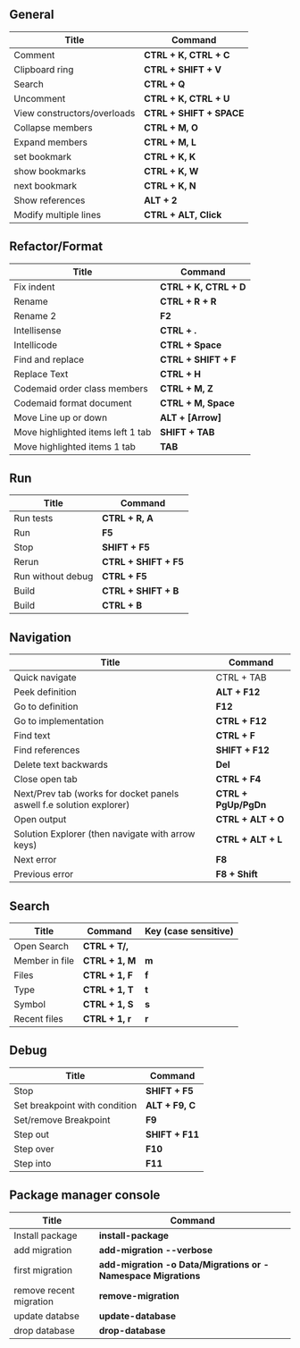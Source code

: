  ## General
 | Title                       | Command                  |
 | --------------------------- | ------------------------ |
 | Comment                     | **CTRL + K, CTRL + C**   |
 | Clipboard ring              | **CTRL + SHIFT + V**     |
 | Search                      | **CTRL + Q**             |
 | Uncomment                   | **CTRL + K, CTRL + U**   |
 | View constructors/overloads | **CTRL + SHIFT + SPACE** |
 | Collapse members            | **CTRL + M, O**          |
 | Expand members              | **CTRL + M, L**          |
 | set bookmark                | **CTRL + K, K**          |
 | show bookmarks              | **CTRL + K, W**          |
 | next bookmark               | **CTRL + K, N**          |
 | Show references             | **ALT + 2**              |
 | Modify multiple lines       | **CTRL + ALT, Click**    |


 ## Refactor/Format
 | Title                             | Command                |
 | --------------------------------- | ---------------------- |
 | Fix indent                        | **CTRL + K, CTRL + D** |
 | Rename                            | **CTRL + R + R**       |
 | Rename 2                          | **F2**                 |
 | Intellisense                      | **CTRL + .**           |
 | Intellicode                       | **CTRL + Space**       |
 | Find and replace                  | **CTRL + SHIFT + F**   |
 | Replace Text                      | **CTRL + H**           |
 | Codemaid order class members      | **CTRL + M, Z**        |
 | Codemaid format document          | **CTRL + M, Space**    |
 | Move  Line up or down             | **ALT + [Arrow]**      |
 | Move highlighted items left 1 tab | **SHIFT + TAB**        |
 | Move highlighted items 1 tab      | **TAB**                |


  ## Run
 | Title             | Command               |
 | ----------------- | --------------------- |
 | Run tests         | **CTRL + R, A**       |
 | Run               | **F5**                |
 | Stop              | **SHIFT + F5**        |
 | Rerun             | **CTRL + SHIFT + F5** |
 | Run without debug | **CTRL + F5**         |
 | Build             | **CTRL + SHIFT + B**  |
 | Build             | **CTRL + B**          |

   ## Navigation
 | Title                                                                | Command              |
 | -------------------------------------------------------------------- | -------------------- |
 | Quick navigate                                                       | CTRL + TAB           |
 | Peek definition                                                      | **ALT + F12**        |
 | Go to definition                                                     | **F12**              |
 | Go to implementation                                                 | **CTRL + F12**       |
 | Find text                                                            | **CTRL + F**         |
 | Find references                                                      | **SHIFT + F12**      |
 | Delete text backwards                                                | **Del**              |
 | Close open tab                                                       | **CTRL + F4**        |
 | Next/Prev tab (works for docket panels aswell f.e solution explorer) | **CTRL + PgUp/PgDn** |
 | Open output                                                          | **CTRL + ALT + O**   |
 | Solution Explorer (then navigate with arrow keys)                    | **CTRL + ALT + L**   |
 | Next error                                                           | **F8**               |
 | Previous error                                                       | **F8 + Shift**       |
 
 ## Search
 | Title          | Command         | Key (case sensitive) |
 | -------------- | --------------- | -------------------- |
 | Open Search    | **CTRL + T/,**  |                      |
 | Member in file | **CTRL + 1, M** | **m**                |
 | Files          | **CTRL + 1, F** | **f**                |
 | Type           | **CTRL + 1, T** | **t**                |
 | Symbol         | **CTRL + 1, S** | **s**                |
 | Recent files   | **CTRL + 1, r** | **r**                |

  ## Debug
 | Title                         | Command         |
 | ----------------------------- | --------------- |
 | Stop                          | **SHIFT + F5**  |
 | Set breakpoint with condition | **ALT + F9, C** |
 | Set/remove Breakpoint         | **F9**          |
 | Step out                      | **SHIFT + F11** |
 | Step over                     | **F10**         |
 | Step into                     | **F11**         |

 ## Package manager console
 | Title                   | Command                                                       |
 | ----------------------- | ------------------------------------------------------------- |
 | Install package         | **install-package**                                           |
 | add migration           | **add-migration --verbose**                                   |
 | first migration         | **add-migration -o Data/Migrations or -Namespace Migrations** |
 | remove recent migration | **remove-migration**                                          |
 | update databse          | **update-database**                                           |
 | drop database           | **drop-database**                                             |